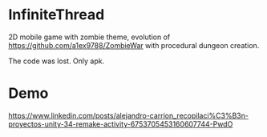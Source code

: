 # InfiniteThread

2D mobile game with zombie theme, evolution of https://github.com/a1ex9788/ZombieWar with procedural dungeon creation.

The code was lost. Only apk.

# Demo
https://www.linkedin.com/posts/alejandro-carrion_recopilaci%C3%B3n-proyectos-unity-34-remake-activity-6753705453160607744-PwdO

